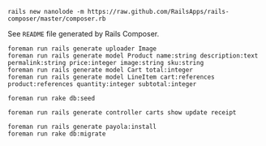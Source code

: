     rails new nanolode -m https://raw.github.com/RailsApps/rails-composer/master/composer.rb


See `README` file generated by Rails Composer.

    foreman run rails generate uploader Image
    foreman run rails generate model Product name:string description:text permalink:string price:integer image:string sku:string
    foreman run rails generate model Cart total:integer
    foreman run rails generate model LineItem cart:references product:references quantity:integer subtotal:integer

    foreman run rake db:seed

    foreman run rails generate controller carts show update receipt

    foreman run rails generate payola:install
    foreman run rake db:migrate
